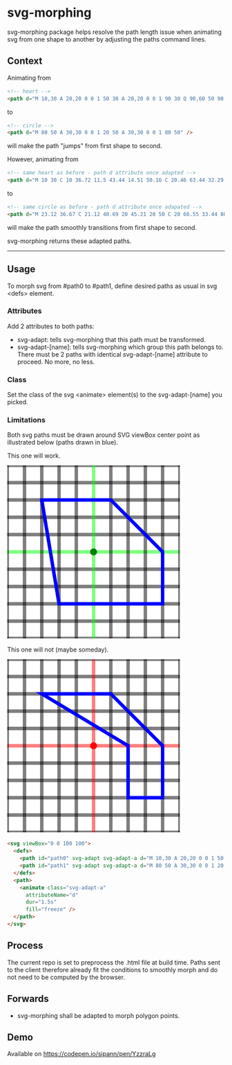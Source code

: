 # svg-morphing

svg-morphing package helps resolve the path length issue when animating svg from one shape to another by adjusting the paths command lines. 

## Context
Animating from 
```html
<!-- heart -->
<path d="M 10,30 A 20,20 0 0 1 50 30 A 20,20 0 0 1 90 30 Q 90,60 50 90 Q 10 60 10 30 z" />
```
to 
```html
<!-- circle -->
<path d="M 80 50 A 30,30 0 0 1 20 50 A 30,30 0 0 1 80 50" />
```
will make the path "jumps" from first shape to second.

However, animating from
```html
<!-- same heart as before - path d attribute once adapted -->
<path d="M 10 30 C 10 36.72 11.5 43.44 14.51 50.16 C 20.46 63.44 32.29 76.72 50 90 C 67.7 76.72 79.53 63.44 85.48 50.16 C 88.49 43.44 89.99 36.72 89.99 30 C 90 18.95 81.05 9.99 70 9.99 C 58.95 9.99 50 18.94 50 29.99 C 50 18.96 41.03 10 29.99 10 C 18.96 10 10 18.96 10 30" />
```
to 
```html
<!-- same circle as before - path d attribute once adapated -->
<path d="M 23.12 36.67 C 21.12 40.69 20 45.21 20 50 C 20 66.55 33.44 80 50 80 C 66.55 80 80 66.55 80 50 C 80 45.21 78.88 40.69 76.88 36.67 C 73.96 30.8 69.18 26.03 63.31 23.11 C 59.29 21.12 54.77 20 49.99 20 C 45.21 20 40.69 21.12 36.68 23.11 C 30.81 26.03 26.04 30.8 23.12 36.67" />
```
will make the path smoothly transitions from first shape to second.

svg-morphing returns these adapted paths.

___


## Usage

To morph svg from #path0 to #path1, define desired paths as usual in svg \<defs> element.

### Attributes
Add 2 attributes to both paths:
  * svg-adapt: tells svg-morphing that this path must be transformed.
  * svg-adapt-[name]: tells svg-morphing which group this path belongs to. There must be 2 paths with identical svg-adapt-[name] attribute to proceed. No more, no less.

### Class
Set the class of the svg \<animate> element\(s) to the svg-adapt-[name] you picked.

### Limitations
Both svg paths must be drawn around SVG viewBox center point as illustrated below (paths drawn in blue).

This one will work.

![svg-correct](./doc/svg-correct.svg)

This one will not (maybe someday).

![svg-incorrect](./doc/svg-incorrect.svg)

```html
<svg viewBox="0 0 100 100">
  <defs>
    <path id="path0" svg-adapt svg-adapt-a d="M 10,30 A 20,20 0 0 1 50 30 A 20,20 0 0 1 90 30 Q 90,60 50 90 Q 10 60 10 30 z" />
    <path id="path1" svg-adapt svg-adapt-a d="M 80 50 A 30,30 0 0 1 20 50 A 30,30 0 0 1 80 50" />
  </defs>
  <path>
    <animate class="svg-adapt-a"
      attributeName="d"
      dur="1.5s"
      fill="freeze" />
  </path>
</svg>
```


## Process
The current repo is set to preprocess the .html file at build time.
Paths sent to the client therefore already fit the conditions to smoothly morph and do not need to be computed by the browser.


## Forwards
* svg-morphing shall be adapted to morph polygon points.

## Demo
Available on https://codepen.io/sipann/pen/YzzraLg
